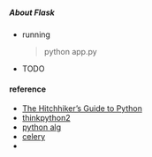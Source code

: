 ##### About Flask

* running
    > python app.py  
      

* TODO

#### reference
* [The Hitchhiker’s Guide to Python](http://docs.python-guide.org/en/latest/)
* [thinkpython2](http://www.greenteapress.com/thinkpython2/html/index.html)
* [python alg](http://www.brpreiss.com/books/opus7/html/book.html)
* [celery](http://celery.readthedocs.io/en/latest/index.html)
* 